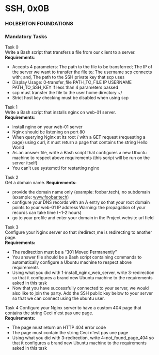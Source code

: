 # SSH, 0x0B
### HOLBERTON FOUNDATIONS

### Mandatory Tasks
Task 0  
Write a Bash script that transfers a file from our client to a server. 
**Requirements**:  
- Accepts 4 parameters: The path to the file to be transferred; The IP of the server we want to transfer the file to; The username scp connects with; and, The path to the SSH private key that scp uses  
- Display Usage: 0-transfer_file PATH_TO_FILE IP USERNAME PATH_TO_SSH_KEY if less than 4 parameters passed  
- scp must transfer the file to the user home directory ~/
- Strict host key checking must be disabled when using scp

Task 1  
Write a Bash script that installs nginx on web-01 server.  
**Requirements**:  
- Install nginx on your web-01 server  
- Nginx should be listening on port 80  
- When querying Nginx at its root / with a GET request (requesting a page) using curl, it must return a page that contains the string Hello World
- As an answer file, write a Bash script that configures a new Ubuntu machine to respect above requirements (this script will be run on the server itself)
- You can’t use systemctl for restarting nginx  

Task 2  
Get a domain name.
**Requirements:**  
- provide the domain name only (example: foobar.tech), no subdomain (example: www.foobar.tech)  
- configure your DNS records with an A entry so that your root domain points to your web-01 IP address Warning: the propagation of your records can take time (~1-2 hours)  
- go to your profile and enter your domain in the Project website url field  

Task 3  
Configure your Nginx server so that /redirect_me is redirecting to another page.  
**Requirements:**
- The redirection must be a “301 Moved Permanently”  
- You answer file should be a Bash script containing commands to automatically configure a Ubuntu machine to respect above requirements  
- Using what you did with 1-install_nginx_web_server, write 3-redirection so that it configures a brand new Ubuntu machine to the requirements asked in this task  
- Now that you have successfully connected to your server, we would also like to join the party. Add the SSH public key below to your server so that we can connect using the ubuntu user.  

Task 4
Configure your Nginx server to have a custom 404 page that contains the string Ceci n'est pas une page.  
**Requirements:**  
- The page must return an HTTP 404 error code  
- The page must contain the string Ceci n'est pas une page  
- Using what you did with 3-redirection, write 4-not_found_page_404 so that it configures a brand new Ubuntu machine to the requirements asked in this task
